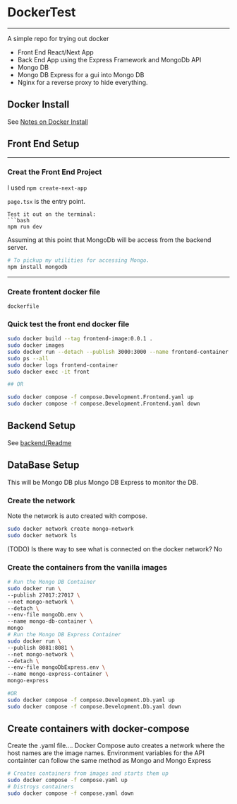 # DockerTest
---
A simple repo for trying out docker
- Front End React/Next App
- Back End App using the Express Framework and MongoDb API
- Mongo DB
- Mongo DB Express for a gui into Mongo DB
- Nginx for a reverse proxy to hide everything.

## Docker Install

See [Notes on Docker Install](https://github.com/anconet/notes/blob/docker.md)

## Front End Setup
---
### Creat the Front End Project
I used `npm create-next-app`

`page.tsx` is the entry point.

```
Test it out on the terminal:
```bash
npm run dev
```

Assuming at this point that MongoDb will be access from the backend server.
```bash
# To pickup my utilities for accessing Mongo.
npm install mongodb
```

---
### Create frontent docker file
`dockerfile`

### Quick test the front end docker file 
```bash
sudo docker build --tag frontend-image:0.0.1 .
sudo docker images
sudo docker run --detach --publish 3000:3000 --name frontend-container frontend-image:0.0.1
sudo ps --all
sudo docker logs frontend-container
sudo docker exec -it front 

## OR

sudo docker compose -f compose.Development.Frontend.yaml up
sudo docker compose -f compose.Development.Frontend.yaml down
```
## Backend Setup
See [backend/Readme](/backend/readMe.md)

## DataBase Setup
This will be Mongo DB plus Mongo DB Express to monitor the DB.

### Create the network
Note the network is auto created with compose.
```bash
sudo docker network create mongo-network
sudo docker network ls
```
(TODO) Is there way to see what is connected on the docker network? No

### Create the containers from the vanilla images
```bash
# Run the Mongo DB Container
sudo docker run \
--publish 27017:27017 \
--net mongo-network \
--detach \
--env-file mongoDb.env \
--name mongo-db-container \
mongo
# Run the Mongo DB Express Container
sudo docker run \
--publish 8081:8081 \
--net mongo-network \
--detach \
--env-file mongoDbExpress.env \
--name mongo-express-container \
mongo-express

#OR
sudo docker compose -f compose.Development.Db.yaml up
sudo docker compose -f compose.Development.Db.yaml down
```

## Create containers with docker-compose
Create the .yaml file....
Docker Compose auto creates a network where the host names are the image names.
Environment variables for the API containter can follow the same method as Mongo and Mongo Express
```bash
# Creates containers from images and starts them up
sudo docker compose -f compose.yaml up
# Distroys containers 
sudo docker compose -f compose.yaml down
```